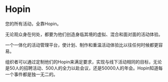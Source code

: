# 

# Hopin

您的所有活动，全靠Hopin。

无论观众身在何处，都要为他们创造身临其境的虚拟、混合和面对面的活动体验。

一个一体化的活动管理平台，使计划、制作和重温活动体验比以往任何时候都更容易。

组织者可以通过定制他们的Hopin来满足要求，实现与线下活动相同的目标，无论是50人的招聘活动、500人的全力以赴会议，还是50000人的年会。Hopin知道每一个事件都是独一无二的。

